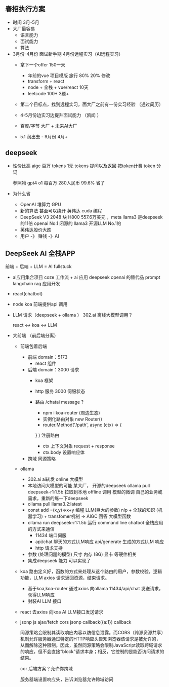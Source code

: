 ## 春招执行方案

- 时间
  3月-5月 
- 大厂最容易
  - 语言能力
  - 面试能力
  - 算法 
- 3月份-4月份 面试新手期 4月份远程实习（AI远程实习） 
  - 拿下一个offer 150一天
    - 年前的vue 项目模版 旅行 80% 20% 修改  
    - transform + react  
    - node + 全栈 + vue/react    10天
    - leetcode 100+ 3题+

  - 第二个目标点，找到远程实习，面大厂之前有一份实习经验 （通过简历）
  - 4-5月份边实习边提升面试能力 （凯闻 ）
  - 百度/字节 大厂 + 未来AI大厂
  - 5.1 润出去  -  9月份  4月+ 

## deepseek
- 性价比高
  aigc 
  百万 tokens  1元 
  tokens 提问以及返回 按token计费 
  token 分词  

  参照物 gpt4 o1  每百万 280人民币  99.6% 省了
- 为什么省
  - OpenAI 堆算力 GPU 
  - 新的算法 甚至可以绕开 英伟达 cuda 编程 
  - DeepSeek V3 2048 块 H800  557.6万美元 ，meta llama3 是deepseek 的11倍
    openai No.1 闭源的 
    llama3  开源LLM No.1的
  - 英伟达股价大跌 
  - 用户  -》 赚钱 -》AI 

## DeepSeek AI 全栈APP
  前端 + 后端 + LLM = AI fullstuck 

- ai应用集合项目
  coze 工作流 + ai 应用
  deepseek  openai 的替代品 prompt 
  langchain  rag 应用开发 

- react(chatbot)  
- node koa 
  前端提供api 调用 
- LLM 请求（deepseek + ollama ）  302.ai
  离线大模型调用？

  react <-> koa <-> LLM 
- 大前端 （前后端分离）
  - 前端包着后端
    
    - 前端
    domain：5173
      - react 组件
    - 后端
    domain：3000 请求
      - koa 框架
      - http 服务 3000 伺服状态
      - 路由 /chatai  message ?
        - npm i koa-router (周边生态)
        - 实例化路由对象 new Router()
        - router.Method('/path', async (ctx) => {

        } ) 注册路由
        - ctx 上下文对象 request +  response
        - ctx.body 设置响应体 
    - 跨域 同源策略

  - ollama
    - 302.ai ai转发 online 大模型
    - 本地访问大模型的可能
      某大厂， 开源的deepseek
      ollama pull deepseek-r1:1.5b 拉取到本地 offline 调用
      模型的微调 自己的业务或需求，重新的练一下deepseek
    - ollama pull llama3.2:latest
    - const add =(x,y)=>x+y 编程
    LLM(巨大的参数) nlp + 全球的知识 (机器学习) +  transfomer机制 => AIGC 回答   大模型函数
    - ollama run deepseek-r1:1.5b 运行
      command line chatbot
      全栈应用的方式来通信
      - 11434 端口伺服
      - api/chat 聊天的方式LLM响应
        api/generate 生成的方式LLM 响应
      - http 请求支持
    - 参数 (处理问题的模型) 尺寸
      内存 (8G) 显卡 等硬件相关
    - 集成deepseek 能力 可以实现了

  - koa
    路由定义好，函数的方式来处理从这个路由的用户，参数校验，逻辑功能，LLM axios 请求返回资源，结束请求。
    - 基于koa,koa-router 通过axios 向ollama 11434/api/chat 发送请求，获得LLM响应
    - 封装AI LLM 接口

  - react 去axios 向koa AI LLM接口发送请求

  - jsonp
    js ajax/fetch cors
    jsonp <script src=""></script>
    callback({a:1})
    callback

    同源策略会限制其读取响应内容以防信息泄露。而CORS（跨源资源共享）机制允许服务器通过特定的HTTP响应头告知浏览器该请求是被允许的，从而解除这种限制。因此，虽然同源策略会限制JavaScript读取跨域请求的响应，但不会直接“block”请求本身；相反，它控制的是能否访问请求的结果。

    cor 后端方案？允许你跨域

    服务器端设置响应头，告诉浏览器允许跨域访问


      